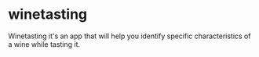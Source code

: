 # winetasting
Winetasting it's an app that will help you identify specific characteristics of a wine while tasting it.
